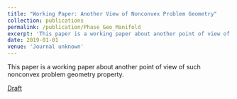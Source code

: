 ```yaml
---
title: "Working Paper: Another View of Nonconvex Problem Geometry"
collection: publications
permalink: /publication/Phase_Geo_Manifold
excerpt: 'This paper is a working paper about another point of view of such nonconvex problem geometry property.'
date: 2019-01-01
venue: 'Journal unknown'
---
```

This paper is a working paper about another point of view of such nonconvex problem geometry property.

[Draft](http://academicpages.github.io/files/paper3.pdf)

